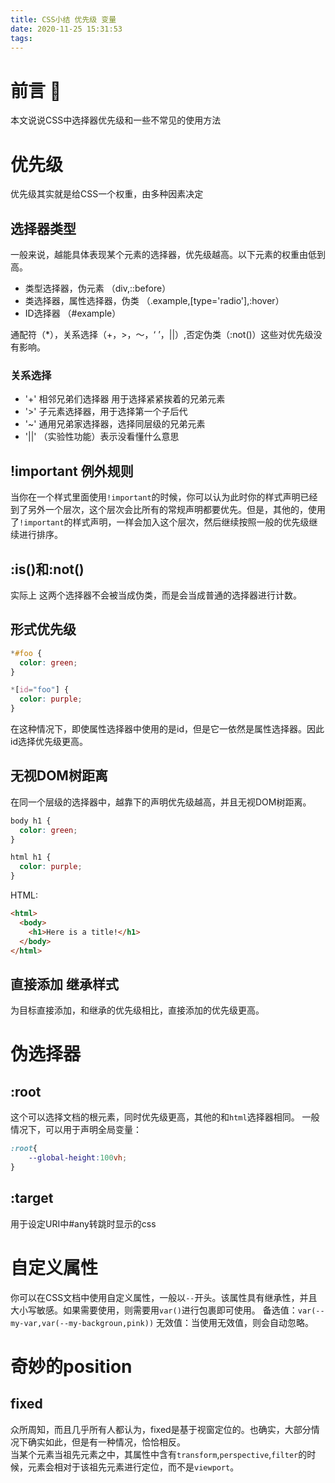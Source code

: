 ```yaml
---
title: CSS小结 优先级 变量
date: 2020-11-25 15:31:53
tags:
---
```

# 前言 🎤
本文说说CSS中选择器优先级和一些不常见的使用方法
<!--more-->

# 优先级
优先级其实就是给CSS一个权重，由多种因素决定
## 选择器类型
一般来说，越能具体表现某个元素的选择器，优先级越高。以下元素的权重由低到高。
- 类型选择器，伪元素 （div,::before）
- 类选择器，属性选择器，伪类 （.example,[type='radio'],:hover）
- ID选择器 （#example）

通配符（*），关系选择（+，>，～，‘ ’，||）,否定伪类（:not()）这些对优先级没有影响。

### 关系选择
- '+' 相邻兄弟们选择器 用于选择紧紧挨着的兄弟元素
- '>' 子元素选择器，用于选择第一个子后代
- '~' 通用兄弟家选择器，选择同层级的兄弟元素
- '||' （实验性功能）表示没看懂什么意思

## !important 例外规则
当你在一个样式里面使用`!important`的时候，你可以认为此时你的样式声明已经到了另外一个层次，这个层次会比所有的常规声明都要优先。但是，其他的，使用了`!important`的样式声明，一样会加入这个层次，然后继续按照一般的优先级继续进行排序。

## :is()和:not()
实际上 这两个选择器不会被当成伪类，而是会当成普通的选择器进行计数。
## 形式优先级
```css
*#foo {
  color: green;
}

*[id="foo"] {
  color: purple;
}
```
在这种情况下，即使属性选择器中使用的是id，但是它一依然是属性选择器。因此id选择优先级更高。

## 无视DOM树距离
在同一个层级的选择器中，越靠下的声明优先级越高，并且无视DOM树距离。
```css
body h1 {
  color: green;
}

html h1 {
  color: purple;
}
```
HTML:
```html
<html>
  <body>
    <h1>Here is a title!</h1>
  </body>
</html>
```

## 直接添加 继承样式
为目标直接添加，和继承的优先级相比，直接添加的优先级更高。
# 伪选择器
## :root
这个可以选择文档的根元素，同时优先级更高，其他的和`html`选择器相同。
一般情况下，可以用于声明全局变量：
```css
:root{
    --global-height:100vh;
}
```
## :target
用于设定URI中#any转跳时显示的css

# 自定义属性
你可以在CSS文档中使用自定义属性，一般以`--`开头。该属性具有继承性，并且大小写敏感。如果需要使用，则需要用`var()`进行包裹即可使用。
备选值：`var(--my-var,var(--my-backgroun,pink))`
无效值：当使用无效值，则会自动忽略。

# 奇妙的position
## fixed
众所周知，而且几乎所有人都认为，fixed是基于视窗定位的。也确实，大部分情况下确实如此，但是有一种情况，恰恰相反。  
当某个元素当祖先元素之中，其属性中含有`transform`,`perspective`,`filter`的时候，元素会相对于该祖先元素进行定位，而不是`viewport`。
